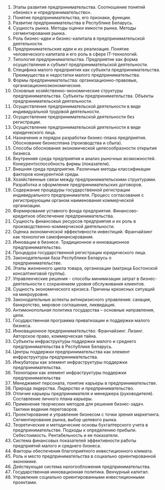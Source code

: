 1. Этапы развития предпринимательства. Соотношение понятий «бизнес» и «предпринимательство».
2. Понятие предпринимательства, его признаки, функции.
3. Развитие предпринимательства в Республике Беларусь.
4. Сущность рынка. Методы оценки емкости рынка. Методы сегментирования рынка.
5. Роль бизнес-идеи и бизнес-капитала в предпринимательской деятельности.
6. Предпринимательские идеи и их реализация. Понятие человеческого капитала и его роль в сфере IT-технологий.
7. Типология предпринимательства. Предприятие как форма осуществления и субъект предпринимательской деятельности.
8. Специфика малого предприятия как субъекта предпринимательства. Преимущества и недостатки малого предпринимательства.
9. Формы предпринимательства: организационно-правовые, организационноэкономические.
10. Основные хозяйственно-экономические структуры предпринимательства. Субъекты предпринимательства. Объекты предпринимательской деятельности.
11. Осуществление предпринимательской деятельности в виде индивидуальной трудовой деятельности.
12. Осуществление предпринимательской деятельности без регистрации.
13. Осуществление предпринимательской деятельности в виде юридического лица.
14. Назначение и порядок разработки бизнес-плана предприятия. Обоснование бизнесплана (производства и сбыта).
15. Способы обоснования экономической целесообразности открытия бизнеса.
16. Внутренняя среда предприятия и анализ рыночных возможностей. Конкурентоспособность фирмы (показатели).
17. Внешняя среда предприятия. Различные методы классификации факторов конкурентной среды.
18. Хозяйственные связи между предпринимательскими структурами. Разработка и оформление предпринимательских договоров.
19. Содержание процедуры государственной регистрации индивидуального предпринимателя.
Процесс согласования с регистрирующим органом наименования коммерческой организации.
20. Формирование уставного фонда предприятия. Финансово-кредитное обеспечение предпринимательства.
21. Сущность финансовых ресурсов предприятия и их роль в производственно-коммерческой деятельности.
22. Оценка экономической эффективности инвестиций. Франчайзинг как технология самофинансирования.
23. Инновации в бизнесе. Традиционное и инновационное предпринимательство.
24. Процедура государственной регистрации юридического лица.
25. Законодательная база Республики Беларусь о предпринимательстве.
26. Этапы жизненного цикла товара, организации (матрица Бостонской консалтинговой группы).
27. Управленческие решения - способы минимизации затрат в бизнес-деятельности с сохранением уровня обслуживания клиентов.
28. Сущность экономического кризиса. Причины кризисных ситуаций на микроуровне.
29. Законодательные аспекты антикризисного управления: санация, банкротство, мировое соглашение, ликвидация.
30. Антимонопольная политика государства – основные направления, цели.
31. Государственная программа приватизации и поддержки малого бизнеса. 
32. Инновационное предпринимательство. Франчайзинг. Лизинг. Авторское право, коммерческая тайна.
33. Субъекты инфраструктуры поддержки малого и среднего предпринимательства в Республике Беларусь.
34. Центры поддержки предпринимательства как элемент инфраструктуры предпринимательства.
35. Инкубаторы как элемент инфраструктуры поддержки предпринимательства.
36. Технопарки как элемент инфраструктуры поддержки предпринимательства
37. Менеджмент персонала, понятие карьеры в предпринимательстве.
38. Природа лидерства. Лидерство и предпринимательство.
39. Отличие карьеры предпринимателя и менеджера (руководителя). Составление личного плана карьеры.
40. Применение творческих методов для решения бизнес-задач. Тактики ведения переговоров.
41. Проектирование и управление бизнесом с точки зрения маркетинга. Сегментирование рынка, выбор целевого рынка.
42. Теоретические и методические основы бухгалтерского учета в предпринимательстве.
Подходы к определению прибыли. Себестоимость. Рентабельность и ее показатели.
43. Система финансовых показателей эффективности работы предприятий малого и среднего бизнеса.
44. Факторы обеспечения благоприятного инвестиционного климата.
45. Роль и место предпринимательства в социально ориентированной экономике.
46. Действующая система налогообложения предпринимательства.
47. Государственная инновационная политика. Венчурный капитал.
48. Управление социально ориентированными инвестиционными проектами.
